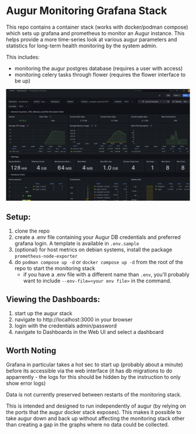 # Augur Monitoring Grafana Stack
This repo contains a container stack (works with docker/podman compose) which sets up grafana and prometheus to monitor an Augur instance. This helps provide a more time-series look at various augur parameters and statistics for long-term health monitoring by the system admin.

This includes:
- monitoring the augur postgres database (requires a user with access)
- monitoring celery tasks through flower (requires the flower interface to be up)


![A screenshot of the dashboard](./docs/screenshot.png)



## Setup:
1. clone the repo
2. create a .env file containing your Augur DB credentials and preferred grafana login. A template is available in `.env.sample`
3.  (optional) for host metrics on debian systems, install the package `prometheus-node-exporter`
4. do `podman compose up -d` or `docker compose up -d` from the root of the repo to start the monitoring stack
   - if you have a .env file with a different name than `.env`, you'll probably want to include `--env-file=<your env file>` in the command.

## Viewing the Dashboards:

1. start up the augur stack
2. navigate to http://localhost:3000 in your browser
3. login with the credentials admin/password
4. navigate to Dashboards in the Web UI and select a dashboard


## Worth Noting

Grafana in particular takes a hot sec to start up (probably about a minute) before its accessible via the web interface (it has db migrations to do apparrently - the logs for this should be hidden by the instruction to only show error logs)

Data is not currently preserved between restarts of the monitoring stack.

This is intended and designed to run independently of augur (by relying on the ports that the augur docker stack exposes). This makes it possible to take augur down and back up without affecting the monitoring stack other than creating a gap in the graphs where no data could be collected.

